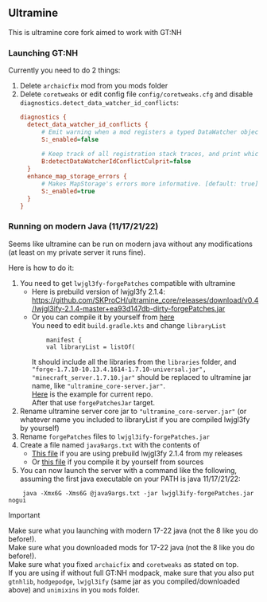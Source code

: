 ## Ultramine 
This is ultramine core fork aimed to work with GT:NH

### Launching GT:NH

Currently you need to do 2 things:
1. Delete `archaicfix` mod from you mods folder
2. Delete `coretweaks` or edit config file `config/coretweaks.cfg` and disable `diagnostics.detect_data_watcher_id_conflicts`:
    ```cfg
    diagnostics {
      detect_data_watcher_id_conflicts {
          # Emit warning when a mod registers a typed DataWatcher object in an already occupied ID slot (vanilla only warns in the typeless registration method). [default: true]
          S:_enabled=false
  
          # Keep track of all registration stack traces, and print which ones conflict. Off by default because it adds some overhead to DataWatcher object registration. [default: false]
          B:detectDataWatcherIdConflictCulprit=false
      }
      enhance_map_storage_errors {
          # Makes MapStorage's errors more informative. [default: true]
          S:_enabled=true
      }
    }
    ```
### Running on modern Java (11/17/21/22)

Seems like ultramine can be run on modern java without any modifications (at least on my private server it runs fine).

Here is how to do it:
1. You need to get `lwjgl3fy-forgePatches` compatible with ultramine
      - Here is prebuild version of lwjgl3fy 2.1.4: https://github.com/SKProCH/ultramine_core/releases/download/v0.4/lwjgl3ify-2.1.4-master+ea93d147db-dirty-forgePatches.jar
      - Or you can compile it by yourself from [here](https://github.com/GTNewHorizons/lwjgl3ify/)  
        You need to edit `build.gradle.kts` and change `libraryList`
        ```
            manifest {
            val libraryList = listOf(
        ```
        It should include all the libraries from the `libraries` folder, and `"forge-1.7.10-10.13.4.1614-1.7.10-universal.jar", "minecraft_server.1.7.10.jar"` should be replaced to ultramine jar name, like `"ultramine_core-server.jar"`.  
        [Here](https://gist.github.com/SKProCH/b44d24d37b6d07c04d1cd49abf3239dd#file-build-gradle-kts-L164-L229) is the example for current repo.  
        After that use `forgePatchesJar` target.
2. Rename ultramine server core jar to `"ultramine_core-server.jar"` (or whatever name you included to libraryList if you are compiled lwjgl3fy by yourself)
3. Rename `forgePatches` files to `lwjgl3ify-forgePatches.jar`
4. Create a file named `java9args.txt` with the contents of
      - [This file](https://github.com/GTNewHorizons/lwjgl3ify/blob/0fb6470e31bf13d76109cc4e2dc6239478bd69e4/java9args.txt) if you are using prebuild lwjgl3fy 2.1.4 from my releases
      - Or [this file](https://github.com/GTNewHorizons/lwjgl3ify/blob/master/java9args.txt) if you compile it by yourself from sources
5. You can now launch the server with a command like the following, assuming the first java executable on your PATH is java 11/17/21/22:
  ```shell
      java -Xmx6G -Xms6G @java9args.txt -jar lwjgl3ify-forgePatches.jar nogui
  ```

> [!IMPORTANT]
> Make sure what you launching with modern 17-22 java (not the 8 like you do before!).  
> Make sure what you downloaded mods for 17-22 java (not the 8 like you do before!).  
> Make sure what you fixed `archaicfix` and `coretweaks` as stated on top.  
> If you are using if without full GT:NH modpack, make sure that you also put `gtnhlib`,  `hodgepodge`, `lwjgl3ify` (same jar as you compiled/downloaded above) and `unimixins` in you `mods` folder.
